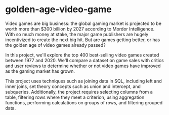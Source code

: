 # golden-age-video-game

Video games are big business: the global gaming market is projected to be worth more than $300 billion by 2027 according to Mordor Intelligence. With so much money at stake, the major game publishers are hugely incentivized to create the next big hit. But are games getting better, or has the golden age of video games already passed?

In this project, we'll explore the top 400 best-selling video games created between 1977 and 2020. We'll compare a dataset on game sales with critics and user reviews to determine whether or not video games have improved as the gaming market has grown.

This project uses techniques such as joining data in SQL, including left and inner joins, set theory concepts such as union and intercept, and subqueries.
Additionally, the project requires selecting columns from a table, filtering rows where they meet a criterion, using aggregation functions, performing calculations on groups of rows, and filtering grouped data.
